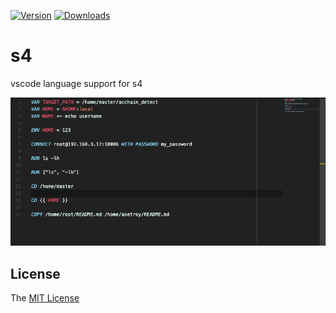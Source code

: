 [![Version](https://vsmarketplacebadge.apphb.com/version/axetroy.s4.svg)](https://marketplace.visualstudio.com/items?itemName=axetroy.s4)
[![Downloads](https://vsmarketplacebadge.apphb.com/downloads/axetroy.s4.svg)](https://marketplace.visualstudio.com/items?itemName=axetroy.s4)

# s4

vscode language support for s4

![Screenshot](https://github.com/axetroy/vscode-s4/raw/master/screenshot.png)

## License

The [MIT License](https://github.com/axetroy/s4/blob/master/LICENSE)
